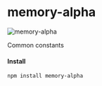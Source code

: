 # memory-alpha

![memory-alpha](http://i.imgur.com/FMX8tYx.jpg)

Common constants

#### Install

`npm install memory-alpha`